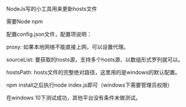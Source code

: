   
  NodeJs写的小工具用来更新hosts文件

  需要Node npm

  配置config.json文件，配置项说明：

  proxy: 如果本地网络不能直接上网，可以设置代理。

  sourceList: 要获取的hosts源，支持多个hosts源，以数组形式罗列就可以。

  hostsPath: hosts文件的完整绝对路径，这里用的是windows的默认配置。

  npm install之后执行node index.js即可（windows下需要管理员权限）

  在windows 10下测试成功，其他平台没有条件未做测试。